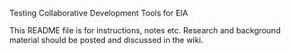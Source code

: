Testing Collaborative Development Tools for EIA

This README file is for instructions, notes etc. Research and background material should be posted and discussed in the wiki.
